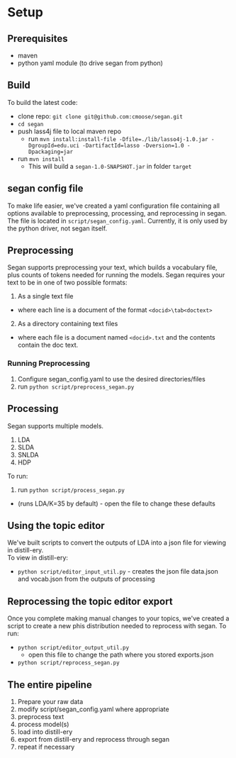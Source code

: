 # Setup
## Prerequisites
- maven
- python yaml module (to drive segan from python)

## Build
To build the latest code:

- clone repo: `git clone git@github.com:cmoose/segan.git`
- `cd segan`
- push lass4j file to local maven repo
  - run `mvn install:install-file -Dfile=./lib/lasso4j-1.0.jar -DgroupId=edu.uci -DartifactId=lasso -Dversion=1.0 -Dpackaging=jar`
- run `mvn install`
  - This will build a `segan-1.0-SNAPSHOT.jar` in folder `target`

## segan config file
To make life easier, we've created a yaml configuration file containing all options available to preprocessing, processing, and reprocessing in segan. The file is located in `script/segan_config.yaml`. Currently, it is only used by the python driver, not segan itself.

## Preprocessing
Segan supports preprocessing your text, which builds a vocabulary file, plus counts of tokens needed for running the models. Segan requires your text to be in one of two possible formats:  

1. As a single text file
  - where each line is a document of the format `<docid>\tab<doctext>`
2. As a directory containing text files
  - where each file is a document named `<docid>.txt` and the contents contain the doc text.

### Running Preprocessing
1. Configure segan_config.yaml to use the desired directories/files
2. run `python script/preprocess_segan.py`

## Processing  
Segan supports multiple models.

1. LDA
2. SLDA
3. SNLDA
4. HDP

To run:  
1. run `python script/process_segan.py`
  * (runs LDA/K=35 by default) - open the file to change these defaults

## Using the topic editor
We've built scripts to convert the outputs of LDA into a json file for viewing in distill-ery.  
To view in distill-ery:  
* `python script/editor_input_util.py` - creates the json file data.json and vocab.json from the outputs of processing

## Reprocessing the topic editor export
Once you complete making manual changes to your topics, we've created a script to create a new phis distribution needed to reprocess with segan. 
To run:  
* `python script/editor_output_util.py`
  * open this file to change the path where you stored exports.json
* `python script/reprocess_segan.py`

## The entire pipeline  
1. Prepare your raw data
2. modify script/segan_config.yaml where appropriate
3. preprocess text
4. process model(s)
5. load into distill-ery
6. export from distill-ery and reprocess through segan
7. repeat if necessary
